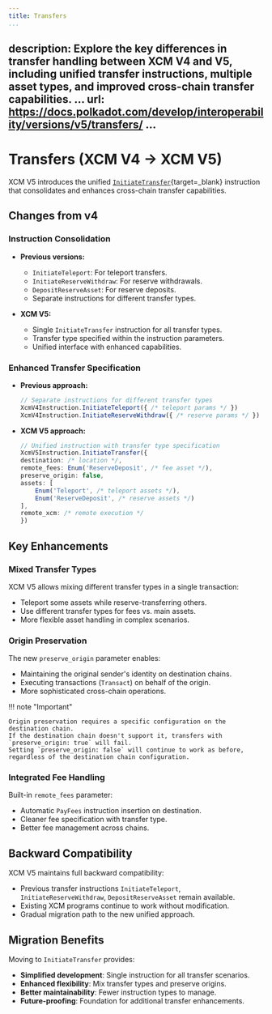 ```yaml
---
title: Transfers
...
```

description: Explore the key differences in transfer handling between XCM V4 and V5, including
  unified transfer instructions, multiple asset types, and improved cross-chain transfer
  capabilities.
...
url: https://docs.polkadot.com/develop/interoperability/versions/v5/transfers/
...
---

# Transfers (XCM V4 → XCM V5)

XCM V5 introduces the unified [`InitiateTransfer`](https://paritytech.github.io/polkadot-sdk/master/staging_xcm/v5/enum.Instruction.html#variant.InitiateTransfer){target=\_blank} instruction that consolidates and enhances cross-chain transfer capabilities.

## Changes from v4

### Instruction Consolidation

- **Previous versions:**

    - `InitiateTeleport`: For teleport transfers.
    - `InitiateReserveWithdraw`: For reserve withdrawals.  
    - `DepositReserveAsset`: For reserve deposits.
    - Separate instructions for different transfer types.

- **XCM V5:**

    - Single `InitiateTransfer` instruction for all transfer types.
    - Transfer type specified within the instruction parameters.
    - Unified interface with enhanced capabilities.

### Enhanced Transfer Specification

- **Previous approach:**

    ```typescript
    // Separate instructions for different transfer types
    XcmV4Instruction.InitiateTeleport({ /* teleport params */ })
    XcmV4Instruction.InitiateReserveWithdraw({ /* reserve params */ })
    ```

- **XCM V5 approach:**

    ```typescript
    // Unified instruction with transfer type specification
    XcmV5Instruction.InitiateTransfer({
    destination: /* location */,
    remote_fees: Enum('ReserveDeposit', /* fee asset */),
    preserve_origin: false,
    assets: [
        Enum('Teleport', /* teleport assets */),
        Enum('ReserveDeposit', /* reserve assets */)
    ],
    remote_xcm: /* remote execution */
    })
    ```

## Key Enhancements

### Mixed Transfer Types

XCM V5 allows mixing different transfer types in a single transaction:

- Teleport some assets while reserve-transferring others.
- Use different transfer types for fees vs. main assets.
- More flexible asset handling in complex scenarios.

### Origin Preservation

The new `preserve_origin` parameter enables:

- Maintaining the original sender's identity on destination chains.
- Executing transactions (`Transact`) on behalf of the origin.
- More sophisticated cross-chain operations.

!!! note "Important"

    Origin preservation requires a specific configuration on the destination chain.
    If the destination chain doesn't support it, transfers with `preserve_origin: true` will fail.
    Setting `preserve_origin: false` will continue to work as before, regardless of the destination chain configuration.

### Integrated Fee Handling

Built-in `remote_fees` parameter:

- Automatic `PayFees` instruction insertion on destination.
- Cleaner fee specification with transfer type.
- Better fee management across chains.

## Backward Compatibility

XCM V5 maintains full backward compatibility:

- Previous transfer instructions `InitiateTeleport`, `InitiateReserveWithdraw`, `DepositReserveAsset` remain available.
- Existing XCM programs continue to work without modification.
- Gradual migration path to the new unified approach.

## Migration Benefits

Moving to `InitiateTransfer` provides:

- **Simplified development**: Single instruction for all transfer scenarios.
- **Enhanced flexibility**: Mix transfer types and preserve origins.
- **Better maintainability**: Fewer instruction types to manage.
- **Future-proofing**: Foundation for additional transfer enhancements.
